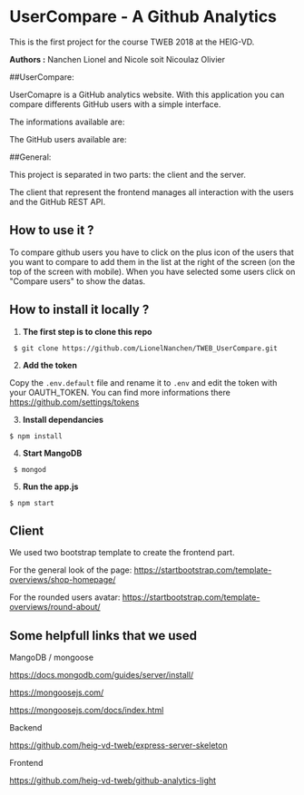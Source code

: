 # UserCompare - A Github Analytics
This is the first project for the course TWEB 2018 at the HEIG-VD.

**Authors :** Nanchen Lionel and Nicole soit Nicoulaz Olivier

##UserCompare:

UserComapre is a GitHub analytics website. With this application you can compare differents GitHub users with a simple interface.

The informations available are:

The GitHub users available are:

##General:

This project is separated in two parts: the client and the server.

The client that represent the frontend manages all interaction with the users and the GitHub REST API.

## How to use it ?

To compare github users you have to click on the plus icon of the users that you want to compare to add them in the list at the right of the screen (on the top of the screen with mobile). When you have selected some users click on "Compare users" to show the datas.

## How to install it locally ?

1. **The first step is to clone this repo** 

``` $ git clone https://github.com/LionelNanchen/TWEB_UserCompare.git```

2. **Add the token**

Copy the ```.env.default``` file and rename it to ```.env``` and edit the token with your OAUTH_TOKEN. You can find more informations there https://github.com/settings/tokens

3. **Install dependancies**

```$ npm install```

4. **Start MangoDB**

``` $ mongod```

5. **Run the app.js**

```$ npm start```

## Client

We used two bootstrap template to create the frontend part.

For the general look of the page: https://startbootstrap.com/template-overviews/shop-homepage/

For the rounded users avatar: https://startbootstrap.com/template-overviews/round-about/

## Some helpfull links that we used

MangoDB / mongoose

https://docs.mongodb.com/guides/server/install/

https://mongoosejs.com/

https://mongoosejs.com/docs/index.html



Backend

https://github.com/heig-vd-tweb/express-server-skeleton



Frontend

https://github.com/heig-vd-tweb/github-analytics-light
